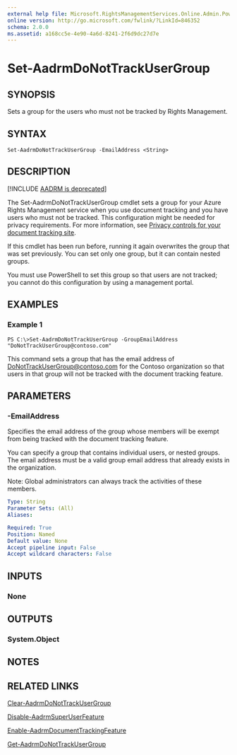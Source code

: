 ```yaml
---
external help file: Microsoft.RightsManagementServices.Online.Admin.PowerShell.dll-Help.xml
online version: http://go.microsoft.com/fwlink/?LinkId=846352
schema: 2.0.0
ms.assetid: a168cc5e-4e90-4a6d-8241-2f6d9dc27d7e
---
```


# Set-AadrmDoNotTrackUserGroup

## SYNOPSIS
Sets a group for the users who must not be tracked by Rights Management.

## SYNTAX

```
Set-AadrmDoNotTrackUserGroup -EmailAddress <String>
```

## DESCRIPTION
[!INCLUDE [AADRM is deprecated](../includes/aadrm-deprecated.md)]

The Set-AadrmDoNotTrackUserGroup cmdlet sets a group for your Azure Rights Management service when you use document tracking and you have users who must not be tracked. This configuration might be needed for privacy requirements. For more information, see [Privacy controls for your document tracking site](https://docs.microsoft.com/information-protection/rms-client/client-admin-guide-document-tracking#privacy-controls-for-your-document-tracking-site).

If this cmdlet has been run before, running it again overwrites the group that was set previously. You can set only one group, but it can contain nested groups.

You must use PowerShell to set this group so that users are not tracked; you cannot do this configuration by using a management portal.

## EXAMPLES

### Example 1
```
PS C:\>Set-AadrmDoNotTrackUserGroup -GroupEmailAddress "DoNotTrackUserGroup@contoso.com"
```

This command sets a group that has the email address of DoNotTrackUserGroup@contoso.com for the Contoso organization so that users in that group will not be tracked with the document tracking feature.

## PARAMETERS

### -EmailAddress
Specifies the email address of the group whose members will be exempt from being tracked with the document tracking feature.

You can specify a group that contains individual users, or nested groups. The email address must be a valid group email address that already exists in the organization.

Note: Global administrators can always track the activities of these members.


```yaml
Type: String
Parameter Sets: (All)
Aliases: 

Required: True
Position: Named
Default value: None
Accept pipeline input: False
Accept wildcard characters: False
```

## INPUTS

### None


## OUTPUTS

### System.Object

## NOTES

## RELATED LINKS

[Clear-AadrmDoNotTrackUserGroup](./Clear-AadrmDoNotTrackUserGroup.md)

[Disable-AadrmSuperUserFeature](./Disable-AadrmSuperUserFeature.md)

[Enable-AadrmDocumentTrackingFeature](./Enable-AadrmDocumentTrackingFeature.md)

[Get-AadrmDoNotTrackUserGroup](./Get-AadrmDoNotTrackUserGroup.md)

